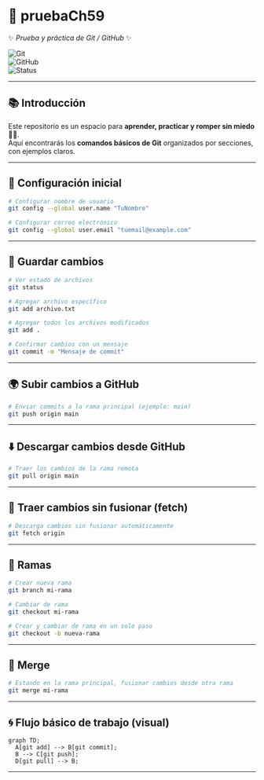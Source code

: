 # 🌱 pruebaCh59  
✨ *Prueba y práctica de Git / GitHub* ✨  

![Git](https://img.shields.io/badge/Git-F05032?style=for-the-badge&logo=git&logoColor=white)  
![GitHub](https://img.shields.io/badge/GitHub-181717?style=for-the-badge&logo=github&logoColor=white)  
![Status](https://img.shields.io/badge/Status-En%20Pruebas-yellow?style=flat-square)

---

## 📚 Introducción
Este repositorio es un espacio para **aprender, practicar y romper sin miedo** 🧑‍💻.  
Aquí encontrarás los **comandos básicos de Git** organizados por secciones, con ejemplos claros.  

---

## 🔑 Configuración inicial
```bash
# Configurar nombre de usuario
git config --global user.name "TuNombre"

# Configurar correo electrónico
git config --global user.email "tuemail@example.com"
```

---

## 📝 Guardar cambios
```bash
# Ver estado de archivos
git status

# Agregar archivo específico
git add archivo.txt

# Agregar todos los archivos modificados
git add .

# Confirmar cambios con un mensaje
git commit -m "Mensaje de commit"
```

---

## 🌍 Subir cambios a GitHub
```bash
# Enviar commits a la rama principal (ejemplo: main)
git push origin main
```

---

## ⬇️ Descargar cambios desde GitHub
```bash
# Traer los cambios de la rama remota
git pull origin main
```

---

## 🔄 Traer cambios sin fusionar (fetch)
```bash
# Descarga cambios sin fusionar automáticamente
git fetch origin
```

---

## 🌳 Ramas
```bash
# Crear nueva rama
git branch mi-rama

# Cambiar de rama
git checkout mi-rama

# Crear y cambiar de rama en un solo paso
git checkout -b nueva-rama
```

---

## 🔀 Merge
```bash
# Estando en la rama principal, fusionar cambios desde otra rama
git merge mi-rama
```

---

## 🌀 Flujo básico de trabajo (visual)
```mermaid
graph TD;
  A[git add] --> B[git commit];
  B --> C[git push];
  D[git pull] --> B;
```

---

